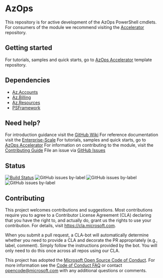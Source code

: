 # AzOps

This repository is for active development of the AzOps PowerShell cmdlets. For consumers of the module we recommend visiting the [Accelerator](https://github.com/azure/azops-accelerator) repository.

## Getting started

For tutorials, samples and quick starts, go to [AzOps Accelerator](https://github.com/azure/azops-accelerator) template repository.

## Dependencies

- [Az.Accounts](https://github.com/azure/azure-powershell)
- [Az.Billing](https://github.com/azure/azure-powershell)
- [Az.Resources](https://github.com/azure/azure-powershell)
- [PSFramework](https://github.com/PowershellFrameworkCollective/psframework)

## Need help?

For introduction guidance visit the [GitHub Wiki](https://github.com/azure/azops/wiki)
For reference documentation visit the [Enterprise-Scale](https://github.com/azure/enterprise-scale)
For tutorials, samples and quick starts, go to [AzOps Accelerator](https://github.com/azure/azops-accelerator)
For information on contributing to the module, visit the [Contributing Guide](https://github.com/Azure/AzOps/blob/dev/CONTRIBUTING.md)
File an issue via [GitHub Issues](https://github.com/azure/azops/issues/new/choose)

## Status

[![Build Status](https://dev.azure.com/mscet/CET-AzOps/_apis/build/status/Organizations/Azure/AzOps?branchName=refs%2Fpull%2F158%2Fmerge)](https://dev.azure.com/mscet/CET-AzOps)
![GitHub issues by-label](https://img.shields.io/github/issues/azure/azops/feature%20:bulb:?label=feature%20issues)
![GitHub issues by-label](https://img.shields.io/github/issues/azure/azops/bug%20:ambulance:?label=bug%20issues)
![GitHub issues by-label](https://img.shields.io/github/issues/azure/azops/enhancement%20:rocket:?label=enhancement%20issues)

## Contributing

This project welcomes contributions and suggestions. Most contributions require you to agree to a
Contributor License Agreement (CLA) declaring that you have the right to, and actually do, grant us
the rights to use your contribution. For details, visit https://cla.microsoft.com.

When you submit a pull request, a CLA-bot will automatically determine whether you need to provide
a CLA and decorate the PR appropriately (e.g., label, comment). Simply follow the instructions
provided by the bot. You will only need to do this once across all repos using our CLA.

This project has adopted the [Microsoft Open Source Code of Conduct](https://opensource.microsoft.com/codeofconduct/).
For more information see the [Code of Conduct FAQ](https://opensource.microsoft.com/codeofconduct/faq/) or
contact [opencode@microsoft.com](mailto:opencode@microsoft.com) with any additional questions or comments.
